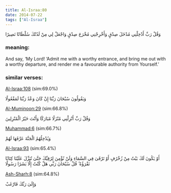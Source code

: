 ```yaml
---
title: Al-Israa:80
date: 2014-07-22
tags: ["Al-Israa"]
---
```

وَقُلْ رَبِّ أَدْخِلْنِي مُدْخَلَ صِدْقٍ وَأَخْرِجْنِي مُخْرَجَ صِدْقٍ وَاجْعَلْ لِي مِنْ لَدُنْكَ سُلْطَانًا نَصِيرًا
### meaning: 
And say, ‘My Lord! ‘Admit me with a worthy entrance, and bring me out with a worthy departure, and render me a favourable authority from Yourself.’
### similar verses: 

[Al-Israa:108](/17/108) (sim:69.0%)

وَيَقُولُونَ سُبْحَانَ رَبِّنَا إِنْ كَانَ وَعْدُ رَبِّنَا لَمَفْعُولًا

[Al-Muminoon:29](/23/29) (sim:66.8%)

وَقُلْ رَبِّ أَنْزِلْنِي مُنْزَلًا مُبَارَكًا وَأَنْتَ خَيْرُ الْمُنْزِلِينَ

[Muhammad:6](/47/6) (sim:66.7%)

وَيُدْخِلُهُمُ الْجَنَّةَ عَرَّفَهَا لَهُمْ

[Al-Israa:93](/17/93) (sim:65.4%)

أَوْ يَكُونَ لَكَ بَيْتٌ مِنْ زُخْرُفٍ أَوْ تَرْقَىٰ فِي السَّمَاءِ وَلَنْ نُؤْمِنَ لِرُقِيِّكَ حَتَّىٰ تُنَزِّلَ عَلَيْنَا كِتَابًا نَقْرَؤُهُ ۗ قُلْ سُبْحَانَ رَبِّي هَلْ كُنْتُ إِلَّا بَشَرًا رَسُولًا

[Ash-Sharh:8](/94/8) (sim:64.8%)

وَإِلَىٰ رَبِّكَ فَارْغَبْ
